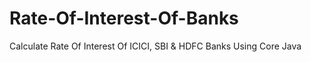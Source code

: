 # Rate-Of-Interest-Of-Banks
Calculate Rate Of Interest Of ICICI, SBI &amp; HDFC Banks Using Core Java
